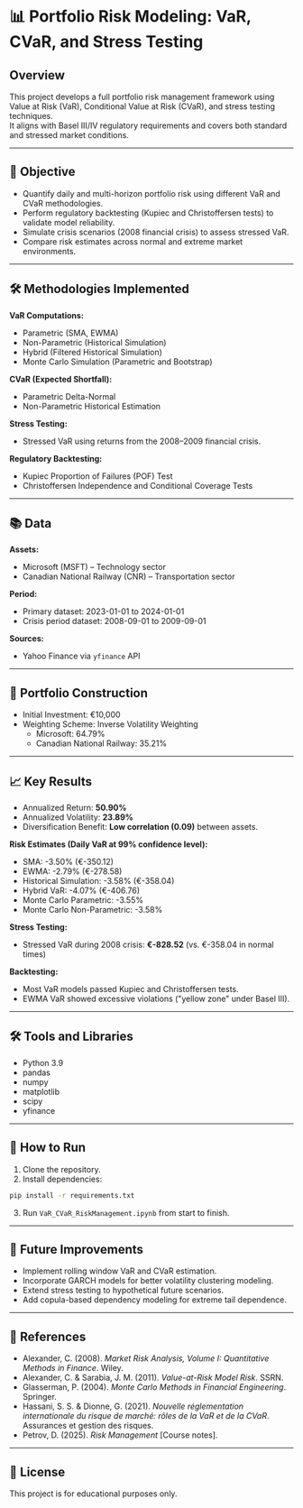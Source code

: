 # 📊 Portfolio Risk Modeling: VaR, CVaR, and Stress Testing

## Overview
This project develops a full portfolio risk management framework using Value at Risk (VaR), Conditional Value at Risk (CVaR), and stress testing techniques.  
It aligns with Basel III/IV regulatory requirements and covers both standard and stressed market conditions.

---

## 🎯 Objective
* Quantify daily and multi-horizon portfolio risk using different VaR and CVaR methodologies.
* Perform regulatory backtesting (Kupiec and Christoffersen tests) to validate model reliability.
* Simulate crisis scenarios (2008 financial crisis) to assess stressed VaR.
* Compare risk estimates across normal and extreme market environments.

---

## 🛠 Methodologies Implemented
**VaR Computations:**
* Parametric (SMA, EWMA)
* Non-Parametric (Historical Simulation)
* Hybrid (Filtered Historical Simulation)
* Monte Carlo Simulation (Parametric and Bootstrap)

**CVaR (Expected Shortfall):**
* Parametric Delta-Normal
* Non-Parametric Historical Estimation

**Stress Testing:**
* Stressed VaR using returns from the 2008–2009 financial crisis.

**Regulatory Backtesting:**
* Kupiec Proportion of Failures (POF) Test
* Christoffersen Independence and Conditional Coverage Tests

---

## 📚 Data
**Assets:**
* Microsoft (MSFT) – Technology sector
* Canadian National Railway (CNR) – Transportation sector

**Period:**
* Primary dataset: 2023-01-01 to 2024-01-01
* Crisis period dataset: 2008-09-01 to 2009-09-01

**Sources:**
* Yahoo Finance via `yfinance` API

---

## 💼 Portfolio Construction
* Initial Investment: €10,000
* Weighting Scheme: Inverse Volatility Weighting
  * Microsoft: 64.79%
  * Canadian National Railway: 35.21%

---

## 📈 Key Results
* Annualized Return: **50.90%**
* Annualized Volatility: **23.89%**
* Diversification Benefit: **Low correlation (0.09)** between assets.

**Risk Estimates (Daily VaR at 99% confidence level):**
* SMA: -3.50% (€-350.12)
* EWMA: -2.79% (€-278.58)
* Historical Simulation: -3.58% (€-358.04)
* Hybrid VaR: -4.07% (€-406.76)
* Monte Carlo Parametric: -3.55%
* Monte Carlo Non-Parametric: -3.58%

**Stress Testing:**
* Stressed VaR during 2008 crisis: **€-828.52** (vs. €-358.04 in normal times)

**Backtesting:**
* Most VaR models passed Kupiec and Christoffersen tests.
* EWMA VaR showed excessive violations ("yellow zone" under Basel III).

---

## 🛠 Tools and Libraries
* Python 3.9
* pandas
* numpy
* matplotlib
* scipy
* yfinance

---

## 🚀 How to Run
1. Clone the repository.
2. Install dependencies:
```bash
pip install -r requirements.txt
```
3. Run `VaR_CVaR_RiskManagement.ipynb` from start to finish.

---

## 🔮 Future Improvements
* Implement rolling window VaR and CVaR estimation.
* Incorporate GARCH models for better volatility clustering modeling.
* Extend stress testing to hypothetical future scenarios.
* Add copula-based dependency modeling for extreme tail dependence.

---

## 📖 References
* Alexander, C. (2008). *Market Risk Analysis, Volume I: Quantitative Methods in Finance*. Wiley.
* Alexander, C. & Sarabia, J. M. (2011). *Value-at-Risk Model Risk*. SSRN.
* Glasserman, P. (2004). *Monte Carlo Methods in Financial Engineering*. Springer.
* Hassani, S. S. & Dionne, G. (2021). *Nouvelle réglementation internationale du risque de marché: rôles de la VaR et de la CVaR*. Assurances et gestion des risques.
* Petrov, D. (2025). *Risk Management* [Course notes].

---

## 📑 License
This project is for educational purposes only.
